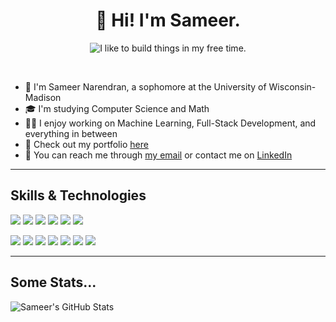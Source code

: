 <h1 align="center">👋 Hi! I'm Sameer.</h1>
<p align="center">
	<img src="https://readme-typing-svg.demolab.com?font=Noto+Sans+Mono&duration=3000&pause=4000&color=38BDAE&center=true&vCenter=true&width=500&height=80&lines=I+like+to+build+things+in+my+free+time." alt="I like to build things in my free time." />
</p>

<br/>


- 🧑 I'm Sameer Narendran, a sophomore at the University of Wisconsin-Madison
- 🎓 I'm studying Computer Science and Math
- 👨‍💻️ I enjoy working on Machine Learning, Full-Stack Development, and everything in between
- 📑 Check out my portfolio [here](https://sameer-n012.github.io/portfolio)
- 💬 You can reach me through [my email](mailto:sameer.narendran@gmail.com) or contact me on [LinkedIn](https://www.linkedin.com/in/sameer-narendran/)

-------

## Skills & Technologies
![](https://img.shields.io/badge/-Java%20-088D6E)
![](https://img.shields.io/badge/-Python%20-088D6E)
![](https://img.shields.io/badge/-C%20-088D6E)
![](https://img.shields.io/badge/-JavaScript%20-088D6E)
![](https://img.shields.io/badge/-HTML/CSS%20-088D6E)
![](https://img.shields.io/badge/-SQL%20-088D6E)

![](https://img.shields.io/badge/-ReactJS%20-088D6E)
![](https://img.shields.io/badge/-Redux%20-088D6E)
![](https://img.shields.io/badge/-MongoDB%20-088D6E)
![](https://img.shields.io/badge/-MySQL%20-088D6E)
![](https://img.shields.io/badge/-Scikit-Learn%20-088D6E)
![](https://img.shields.io/badge/-Tensorflow%20-088D6E)
![](https://img.shields.io/badge/-Git%20-088D6E)

-------

## Some Stats...
![Sameer's GitHub Stats](https://github-readme-stats.vercel.app/api?username=sameer-n012&custom_title=Some%20of%20my%20recent%20work&count_private=true&theme=tokyonight)


<!---
sameer-n012/sameer-n012 is a ✨ special ✨ repository because its `README.md` (this file) appears on your GitHub profile.
You can click the Preview link to take a look at your changes.
--->
